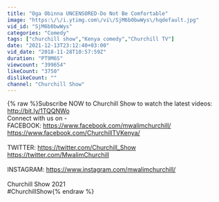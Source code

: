 ```yaml
---
title: "Oga Obinna UNCENSORED-Do Not Be Comfortable"
image: "https:\/\/i.ytimg.com\/vi\/SjM6b0bwWys\/hqdefault.jpg"
vid_id: "SjM6b0bwWys"
categories: "Comedy"
tags: ["churchill show","Kenya comedy","Churchill TV"]
date: "2021-12-13T23:12:40+03:00"
vid_date: "2018-11-28T10:57:59Z"
duration: "PT9M6S"
viewcount: "399654"
likeCount: "3750"
dislikeCount: ""
channel: "Churchill Show"
---
```

{% raw %}Subscribe NOW to Churchill Show to watch the latest videos: <a rel="nofollow" target="blank" href="http://bit.ly/1TQQNWo">http://bit.ly/1TQQNWo</a><br />Connect with us on -<br />FACEBOOK: <a rel="nofollow" target="blank" href="https://www.facebook.com/mwalimchurchill/">https://www.facebook.com/mwalimchurchill/</a> <br />                      <a rel="nofollow" target="blank" href="https://www.facebook.com/ChurchillTVKenya/">https://www.facebook.com/ChurchillTVKenya/</a> <br /><br />TWITTER: <a rel="nofollow" target="blank" href="https://twitter.com/Churchill_Show">https://twitter.com/Churchill_Show</a><br />                    <a rel="nofollow" target="blank" href="https://twitter.com/MwalimChurchill">https://twitter.com/MwalimChurchill</a><br /><br />INSTAGRAM: <a rel="nofollow" target="blank" href="https://www.instagram.com/mwalimchurchill/">https://www.instagram.com/mwalimchurchill/</a><br /><br />Churchill Show 2021<br />#ChurchillShow{% endraw %}

